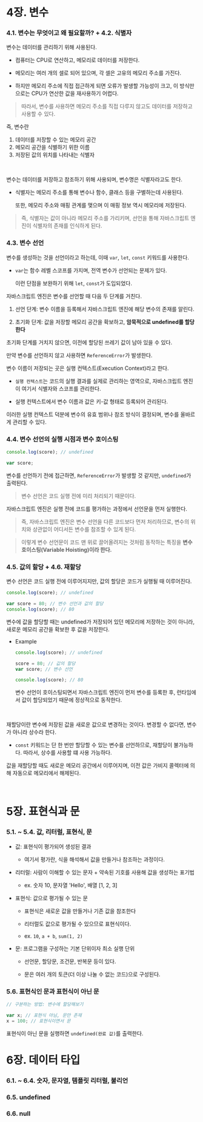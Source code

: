 # 4장. 변수

### 4.1. 변수는 무엇이고 왜 필요할까? + 4.2. 식별자

변수는 데이터를 관리하기 위해 사용된다.

- 컴퓨터는 CPU로 연산하고, 메모리로 데이터를 저장한다.

- 메모리는 여러 개의 셀로 되어 있으며, 각 셀은 고유의 메모리 주소를 가진다.

- 하지만 메모리 주소에 직접 접근하게 되면 오류가 발생할 가능성이 크고, 이 방식만으로는 CPU가 연산한 값을 재사용하기 어렵다.

> 따라서, 변수를 사용하면 메모리 주소를 직접 다루지 않고도 데이터를 저장하고 사용할 수 있다.

즉, 변수란

1. 데이터를 저장할 수 있는 메모리 공간
2. 메모리 공간을 식별하기 위한 이름
3. 저장된 값의 위치를 나타내는 식별자

<br/>

변수는 데이터를 저장하고 참조하기 위해 사용되며, 변수명은 식별자라고도 한다.

- 식별자는 메모리 주소를 통해 변수나 함수, 클래스 등을 구별하는데 사용된다.

  또한, 메모리 주소와 매핑 관계를 맺으며 이 매핑 정보 역시 메모리에 저장된다.

> 즉, 식별자는 값이 아니라 메모리 주소를 가리키며, 선언을 통해 자바스크립트 엔진이 식별자의 존재를 인식하게 된다.

### 4.3. 변수 선언

변수를 생성하는 것을 선언이라고 하는데, 이때 `var`, `let`, `const` 키워드를 사용한다.

- `var`는 함수 레벨 스코프를 가지며, 전역 변수가 선언되는 문제가 있다.

  이런 단점을 보완하기 위해 `let`, `const`가 도입되었다.

자바스크립트 엔진은 변수를 선언할 때 다음 두 단계를 거친다.

1. 선언 단계: 변수 이름을 등록해서 자바스크립트 엔진에 해당 변수의 존재를 알린다.

2. 초기화 단계: 값을 저장할 메모리 공간을 확보하고, **암묵적으로 undefined를 할당한다**

초기화 단계를 거치지 않으면, 이전에 할당된 쓰레기 값이 남아 있을 수 있다.

만약 변수를 선언하지 않고 사용하면 `ReferenceError`가 발생한다.

변수 이름이 저장되는 곳은 실행 컨텍스트(Execution Context)라고 한다.

- `실행 컨텍스트`는 코드의 실행 결과를 실제로 관리하는 영역으로, 자바스크립트 엔진이 여기서 식별자와 스코프를 관리한다.

- 실행 컨텍스트에서 변수 이름과 값은 키-값 형태로 등록되어 관리된다.

이러한 실행 컨텍스트 덕분에 변수의 유효 범위나 참조 방식이 결정되며, 변수를 올바르게 관리할 수 있다.

### 4.4. 변수 선언의 실행 시점과 변수 호이스팅

```js
console.log(score); // undefined

var score;
```

변수를 선언하기 전에 접근하면, `ReferenceError`가 발생할 것 같지만, `undefined`가 출력된다.

> 변수 선언은 코드 실행 전에 미리 처리되기 때문이다.

자바스크립트 엔진은 실행 전에 코드를 평가하는 과정에서 선언문을 먼저 실행한다.

> 즉, 자바스크립트 엔진은 변수 선언을 다른 코드보다 먼저 처리하므로, 변수의 위치와 상관없이 어디서든 변수를 참조할 수 있게 된다.

> 이렇게 변수 선언문이 코드 맨 위로 끌어올려지는 것처럼 동작하는 특징을 **변수 호이스팅(Variable Hoisting)이라 한다.**

### 4.5. 값의 할당 + 4.6. 재할당

변수 선언은 코드 실행 전에 이루어지지만, 값의 할당은 코드가 실행될 때 이루어진다.

```js
console.log(score); // undefined

var score = 80; // 변수 선언과 값의 할당
console.log(score); // 80
```

변수에 값을 할당할 때는 undefined가 저장되어 있던 메모리에 저장하는 것이 아니라, 새로운 메모리 공간을 확보한 후 값을 저장한다.

- Example

  ```js
  console.log(score); // undefined

  score = 80; // 값의 할당
  var score; // 변수 선언

  console.log(score); // 80
  ```

  변수 선언이 호이스팅되면서 자바스크립트 엔진이 먼저 변수를 등록한 후, 런타임에서 값이 할당되었기 때문에 정상적으로 동작한다.

<br/>

재할당이란 변수에 저장된 값을 새로운 값으로 변경하는 것이다. 변경할 수 없다면, 변수가 아니라 상수라 한다.

- `const` 키워드는 단 한 번만 할당할 수 있는 변수를 선언하므로, 재할당이 불가능하다. 따라서, 상수를 사용할 떄 사용 가능하다.

값을 재할당할 때도 새로운 메모리 공간에서 이루어지며, 이전 값은 가비지 콜렉터에 의해 자동으로 메모리에서 해제된다.

<br/>

# 5장. 표현식과 문

### 5.1. ~ 5.4. 값, 리터럴, 표현식, 문

- 값: 표현식이 평가되어 생성된 결과

  - 여기서 평가란, 식을 해석해서 값을 만들거나 참조하는 과정이다.

- 리터럴: 사람이 이해할 수 있는 문자 + 약속된 기호를 사용해 값을 생성하는 표기법

  - ex. 숫자 10, 문자열 'Hello', 배열 [1, 2, 3]

- 표현식: 값으로 평가될 수 있는 문

  - 표현식은 새로운 값을 만들거나 기존 값을 참조한다

  - 리터럴도 값으로 평가될 수 있으므로 표현식이다.

  - ex. `10`, `a + b`, `sum(1, 2)`

- 문: 프로그램을 구성하는 기본 단위이자 최소 실행 단위

  - 선언문, 할당문, 조건문, 반복문 등이 있다.

  - 문은 여러 개의 토큰(더 이상 나눌 수 없는 코드)으로 구성된다.

### 5.6. 표현식인 문과 표헌식이 아닌 문

```js
// 구분하는 방법: 변수에 할당해보기

var x; // 표현식 아님, 문만 존재
x = 100; // 표현식이면서 문
```

표현식이 아닌 문을 실행하면 `undefined(완료 값)`를 출력한다.

# 6장. 데이터 타입

### 6.1. ~ 6.4. 숫자, 문자열, 템플릿 리터럴, 불리언

### 6.5. undefined

### 6.6. null

<!-- # 7장. 연산자 -->

<!-- # 8장. 제어문 -->

<!-- # 9장. 타입 변환과 단축 평가 -->

<!-- # 10장. 객체 리터럴 -->
